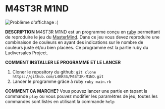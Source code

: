 # M4ST3R M1ND

![Problème d'affichage :(](../main/img/Titre.png)
    
**DESCRIPTION**
M4ST3R M1ND est un programme conçu en [ruby](https://www.ruby-lang.org/fr/) permettant de reproduire le jeu du [MasterMind](https://fr.wikipedia.org/wiki/Mastermind). Dans ce jeu vous devez reproduire une combinaison de couleurs en ayant des indications sur le nombre de couleurs juste et/ou bien placées.
Ce programme est la partie ruby du Ludiversales Project.

**COMMENT INSTALLER LE PROGRAMME ET LE LANCER**
1. Cloner le repository du github: 
```git clone https://github.com/L4KK4S/M4ST3R-M1ND.git ```
2. Lancer le programme grâce à ruby
```ruby main.rb```

**COMMENT CA MARCHE?**
Vous pouvez lancer une partie en tapant la commande `play` ou vous pouvez modifier les paramètres de jeu, toutes les commandes sont listés en utilisant la commande `help`


